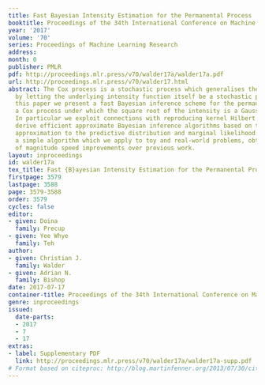 ```yaml
---
title: Fast Bayesian Intensity Estimation for the Permanental Process
booktitle: Proceedings of the 34th International Conference on Machine Learning
year: '2017'
volume: '70'
series: Proceedings of Machine Learning Research
address: 
month: 0
publisher: PMLR
pdf: http://proceedings.mlr.press/v70/walder17a/walder17a.pdf
url: http://proceedings.mlr.press/v70/walder17.html
abstract: The Cox process is a stochastic process which generalises the Poisson process
  by letting the underlying intensity function itself be a stochastic process. In
  this paper we present a fast Bayesian inference scheme for the permanental process,
  a Cox process under which the square root of the intensity is a Gaussian process.
  In particular we exploit connections with reproducing kernel Hilbert spaces, to
  derive efficient approximate Bayesian inference algorithms based on the Laplace
  approximation to the predictive distribution and marginal likelihood. We obtain
  a simple algorithm which we apply to toy and real-world problems, obtaining orders
  of magnitude speed improvements over previous work.
layout: inproceedings
id: walder17a
tex_title: Fast {B}ayesian Intensity Estimation for the Permanental Process
firstpage: 3579
lastpage: 3588
page: 3579-3588
order: 3579
cycles: false
editor:
- given: Doina
  family: Precup
- given: Yee Whye
  family: Teh
author:
- given: Christian J.
  family: Walder
- given: Adrian N.
  family: Bishop
date: 2017-07-17
container-title: Proceedings of the 34th International Conference on Machine Learning
genre: inproceedings
issued:
  date-parts:
  - 2017
  - 7
  - 17
extras:
- label: Supplementary PDF
  link: http://proceedings.mlr.press/v70/walder17a/walder17a-supp.pdf
# Format based on citeproc: http://blog.martinfenner.org/2013/07/30/citeproc-yaml-for-bibliographies/
---
```

